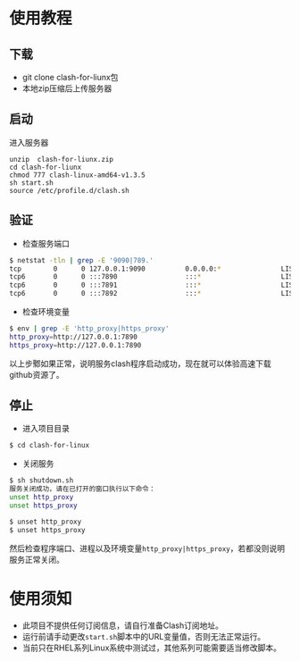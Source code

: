 
# 使用教程

## 下载
- git clone clash-for-liunx包
- 本地zip压缩后上传服务器

## 启动

进入服务器
```
unzip  clash-for-liunx.zip
cd clash-for-liunx
chmod 777 clash-linux-amd64-v1.3.5
sh start.sh
source /etc/profile.d/clash.sh

```
## 验证
- 检查服务端口

```bash
$ netstat -tln | grep -E '9090|789.'
tcp        0      0 127.0.0.1:9090          0.0.0.0:*               LISTEN     
tcp6       0      0 :::7890                 :::*                    LISTEN     
tcp6       0      0 :::7891                 :::*                    LISTEN     
tcp6       0      0 :::7892                 :::*                    LISTEN
```

- 检查环境变量

```bash
$ env | grep -E 'http_proxy|https_proxy'
http_proxy=http://127.0.0.1:7890
https_proxy=http://127.0.0.1:7890
```

以上步鄹如果正常，说明服务clash程序启动成功，现在就可以体验高速下载github资源了。


## 停止

- 进入项目目录

```bash
$ cd clash-for-linux
```

- 关闭服务

```bash
$ sh shutdown.sh
服务关闭成功，请在已打开的窗口执行以下命令：
unset http_proxy
unset https_proxy
```

```bash
$ unset http_proxy
$ unset https_proxy
```

然后检查程序端口、进程以及环境变量`http_proxy|https_proxy`，若都没则说明服务正常关闭。


# 使用须知

- 此项目不提供任何订阅信息，请自行准备Clash订阅地址。
- 运行前请手动更改`start.sh`脚本中的URL变量值，否则无法正常运行。
- 当前只在RHEL系列Linux系统中测试过，其他系列可能需要适当修改脚本。
